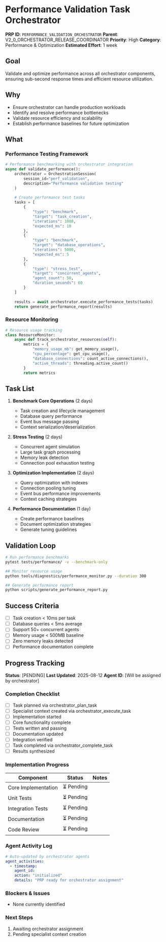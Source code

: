 # Performance Validation Task Orchestrator

**PRP ID**: `PERFORMANCE_VALIDATION_ORCHESTRATOR`
**Parent**: V2_0_ORCHESTRATOR_RELEASE_COORDINATOR
**Priority**: High
**Category**: Performance & Optimization
**Estimated Effort**: 1 week

## Goal

Validate and optimize performance across all orchestrator components,
ensuring sub-second response times and efficient resource utilization.

## Why

- Ensure orchestrator can handle production workloads
- Identify and resolve performance bottlenecks
- Validate resource efficiency and scalability
- Establish performance baselines for future optimization

## What

### Performance Testing Framework

```python
# Performance benchmarking with orchestrator integration
async def validate_performance():
    orchestrator = OrchestrationSession(
        session_id="perf_validation",
        description="Performance validation testing"
    )
    
    # Create performance test tasks
    tasks = [
        {
            "type": "benchmark",
            "target": "task_creation",
            "iterations": 1000,
            "expected_ms": 10
        },
        {
            "type": "benchmark", 
            "target": "database_operations",
            "iterations": 5000,
            "expected_ms": 5
        },
        {
            "type": "stress_test",
            "target": "concurrent_agents",
            "agent_count": 50,
            "duration_seconds": 60
        }
    ]
    
    results = await orchestrator.execute_performance_tests(tasks)
    return generate_performance_report(results)
```

### Resource Monitoring

```python
# Resource usage tracking
class ResourceMonitor:
    async def track_orchestrator_resources(self):
        metrics = {
            "memory_usage_mb": get_memory_usage(),
            "cpu_percentage": get_cpu_usage(),
            "database_connections": count_active_connections(),
            "active_threads": threading.active_count()
        }
        return metrics
```

## Task List

1. **Benchmark Core Operations** (2 days)
   - Task creation and lifecycle management
   - Database query performance
   - Event bus message passing
   - Context serialization/deserialization

2. **Stress Testing** (2 days)
   - Concurrent agent simulation
   - Large task graph processing
   - Memory leak detection
   - Connection pool exhaustion testing

3. **Optimization Implementation** (2 days)
   - Query optimization with indexes
   - Connection pooling tuning
   - Event bus performance improvements
   - Context caching strategies

4. **Performance Documentation** (1 day)
   - Create performance baselines
   - Document optimization strategies
   - Generate tuning guidelines

## Validation Loop

```bash
# Run performance benchmarks
pytest tests/performance/ -v --benchmark-only

## Monitor resource usage
python tools/diagnostics/performance_monitor.py --duration 300

## Generate performance report
python scripts/generate_performance_report.py
```

## Success Criteria

- [ ] Task creation < 10ms per task
- [ ] Database queries < 5ms average
- [ ] Support 50+ concurrent agents
- [ ] Memory usage < 500MB baseline
- [ ] Zero memory leaks detected
- [ ] Performance documentation complete

## Progress Tracking

**Status**: [PENDING]
**Last Updated**: 2025-08-12
**Agent ID**: [Will be assigned by orchestrator]

### Completion Checklist

- [ ] Task planned via orchestrator_plan_task
- [ ] Specialist context created via orchestrator_execute_task  
- [ ] Implementation started
- [ ] Core functionality complete
- [ ] Tests written and passing
- [ ] Documentation updated
- [ ] Integration verified
- [ ] Task completed via orchestrator_complete_task
- [ ] Results synthesized

### Implementation Progress

| Component | Status | Notes |
|-----------|--------|-------|
| Core Implementation | ⏳ Pending | |
| Unit Tests | ⏳ Pending | |
| Integration Tests | ⏳ Pending | |
| Documentation | ⏳ Pending | |
| Code Review | ⏳ Pending | |

### Agent Activity Log

```yaml
# Auto-updated by orchestrator agents
agent_activities:
  - timestamp: 
    agent_id: 
    action: "initialized"
    details: "PRP ready for orchestrator assignment"
```

### Blockers & Issues

- None currently identified

### Next Steps

1. Awaiting orchestrator assignment
2. Pending specialist context creation
